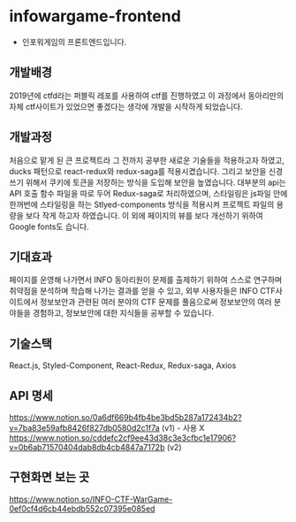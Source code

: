 # infowargame-frontend
- 인포워게임의 프론트엔드입니다. 
## 개발배경
2019년에 ctfd라는 퍼블릭 레포를 사용하여 ctf를 진행하였고 이 과정에서 동아리만의 자체 ctf사이트가 있었으면 좋겠다는 생각에 개발을 시작하게 되었습니다.
## 개발과정
처음으로 맡게 된 큰 프로젝트라 그 전까지 공부한 새로운 기술들을 적용하고자 하였고, ducks 패턴으로 react-redux와 redux-saga를 적용시켰습니다.
그리고 보안을 신경쓰기 위해서 쿠키에 토큰을 저장하는 방식을 도입해 보안을 높였습니다.
대부분의 api는 API 호출 함수 파일을 따로 두어 Redux-saga로 처리하였으며, 
스타일링은 js파일 안에 한꺼번에 스타일링을 하는 Stlyed-components 방식을 적용시켜 프로젝트 파일의 용량을 보다 작게 하고자 하였습니다. 
이 외에 페이지의 뷰를 보다 개선하기 위하여 Google fonts도 습니다. 
## 기대효과
페이지를 운영해 나가면서 INFO 동아리원이 문제를 출제하기 위하여 스스로 연구하며 취약점을 분석하며 학습해 나가는 결과를 얻을 수 있고, 
외부 사용자들은 INFO CTF사이트에서 정보보안과 관련된 여러 분야의 CTF 문제를 풀음으로써 정보보안의 여러 분야들을 경험하고, 정보보안에 대한 지식들을 공부할 수 있습니다.
## 기술스택
React.js, Styled-Component, React-Redux, Redux-saga, Axios
## API 명세
https://www.notion.so/0a6df669b4fb4be3bd5b287a172434b2?v=7ba83e59afb8426f827db0580d2c1f7a (v1) - 사용 X
https://www.notion.so/cddefc2cf9ee43d38c3e3cfbc1e17906?v=0b6ab71570404dab8db4cb4847a7172b (v2)
## 구현화면 보는 곳
https://www.notion.so/INFO-CTF-WarGame-0ef0cf4d6cb44ebdb552c07395e085ed
